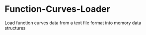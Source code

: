 # Function-Curves-Loader
Load function curves data from a text file format into memory data structures
